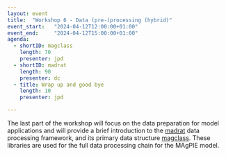 ```yaml
---
layout: event
title:  "Workshop 6 - Data (pre-)processing (hybrid)"
event_start:   "2024-04-12T12:00:00+01:00"
event_end:     "2024-04-12T15:00:00+01:00"
agenda:
  - shortID: magclass 
    length: 70 
    presenter: jpd
  - shortID: madrat
    length: 90 
    presenter: dc
  - title: Wrap up and good bye
    length: 10
    presenter: jpd 

---
```


The last part of the workshop will focus on the data preparation for model applications and will provide a brief introduction to the [madrat] data processing framework, and its primary data structure [magclass]. These libraries are used for the full data processing chain for the MAgPIE model.

[madrat]:https://github.com/pik-piam/madrat
[magclass]:https://github.com/pik-piam/magclass
